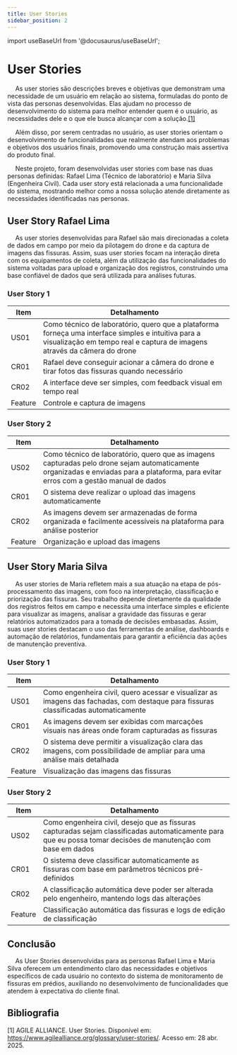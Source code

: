 ```yaml
---
title: User Stories
sidebar_position: 2
---
```


import useBaseUrl from '@docusaurus/useBaseUrl';

# User Stories

&emsp; As user stories são descrições breves e objetivas que demonstram uma necessidade de um usuário em relação ao sistema, formuladas do ponto de vista das personas desenvolvidas. Elas ajudam no processo de desenvolvimento do sistema para melhor entender quem é o usuário, as necessidades dele e o que ele busca alcançar com a solução.[[1]](https://www.agilealliance.org/glossary/user-stories/)

&emsp; Além disso, por serem centradas no usuário, as user stories orientam o desenvolvimento de funcionalidades que realmente atendam aos problemas e objetivos dos usuários finais, promovendo uma construção mais assertiva do produto final. 

&emsp; Neste projeto, foram desenvolvidas user stories com base nas duas personas definidas: Rafael Lima (Técnico de laboratório) e Maria Silva (Engenheira Civil). Cada user story está relacionada a uma funcionalidade do sistema, mostrando melhor como a nossa solução atende diretamente as necessidades identificadas nas personas. 

## User Story Rafael Lima

&emsp; As user stories desenvolvidas para Rafael são mais direcionadas a coleta de dados em campo por meio da pilotagem do drone e da captura de imagens das fissuras. Assim, suas user stories focam na interação direta com os equipamentos de coleta, além da utilização das funcionalidades do sistema voltadas para upload e organização dos registros, construindo uma base confiável de dados que será utilizada para análises futuras.

### User Story 1
|Item|Detalhamento|
|-|-|
|US01|Como técnico de laboratório, quero que a plataforma forneça uma interface simples e intuitiva para a visualização em tempo real e captura de imagens através da câmera do drone|
|CR01|Rafael deve conseguir acionar a câmera do drone e tirar fotos das fissuras quando necessário|
|CR02|A interface deve ser simples, com feedback visual em tempo real|
|Feature|Controle e captura de imagens|

### User Story 2
|Item|Detalhamento|
|-|-|
|US02|Como técnico de laboratório, quero que as imagens capturadas pelo drone sejam automaticamente organizadas e enviadas para a plataforma, para evitar erros com a gestão manual de dados|
|CR01|O sistema deve realizar o upload das imagens automaticamente|
|CR02|As imagens devem ser armazenadas de forma organizada e facilmente acessíveis na plataforma para análise posterior|
|Feature|Organização e upload das imagens|

## User Story Maria Silva

&emsp; As user stories de Maria refletem mais a sua atuação na etapa de pós-processamento das imagens, com foco na interpretação, classificação e priorização das fissuras. Seu trabalho depende diretamente da qualidade dos registros feitos em campo e necessita uma interface simples e eficiente para visualizar as imagens, analisar a gravidade das fissuras e gerar relatórios automatizados para a tomada de decisões embasadas. Assim, suas user stories destacam o uso das ferramentas de análise, dashboards e automação de relatórios, fundamentais para garantir a eficiência das ações de manutenção preventiva. 

### User Story 1
|Item|Detalhamento|
|-|-|
|US01|Como engenheira civil, quero acessar e visualizar as imagens das fachadas, com destaque para fissuras classificadas automaticamente|
|CR01|As imagens devem ser exibidas com marcações visuais nas áreas onde foram capturadas as fissuras|
|CR02|O sistema deve permitir a visualização clara das imagens, com possibilidade de ampliar para uma análise mais detalhada|
|Feature|Visualização das imagens das fissuras|

### User Story 2
|Item|Detalhamento|
|-|-|
|US02|Como engenheira civil, desejo que as fissuras capturadas sejam classificadas automaticamente para que eu possa tomar decisões de manutenção com base em dados|
|CR01|O sistema deve classificar automaticamente as fissuras com base em parâmetros técnicos pré-definidos|
|CR02|A classificação automática deve poder ser alterada pelo engenheiro, mantendo logs das alterações|
|Feature|Classificação automática das fissuras e logs de edição de classificação

## Conclusão 
&emsp; As User Stories desenvolvidas para as personas Rafael Lima e Maria Silva oferecem um entendimento claro das necessidades e objetivos específicos de cada usuário no contexto do sistema de monitoramento de fissuras em prédios, auxiliando no desenvolvimento de funcionalidades que atendem à expectativa do cliente final.

## Bibliografia 

[1] AGILE ALLIANCE. User Stories. Disponível em: https://www.agilealliance.org/glossary/user-stories/. Acesso em: 28 abr. 2025.